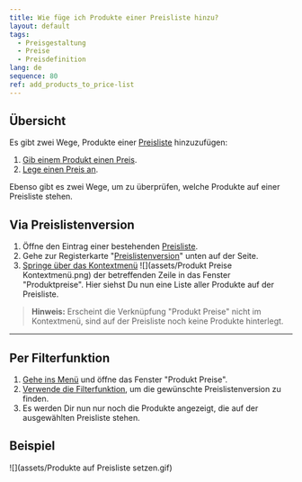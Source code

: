 ```yaml
---
title: Wie füge ich Produkte einer Preisliste hinzu?
layout: default
tags:
  - Preisgestaltung
  - Preise
  - Preisdefinition
lang: de
sequence: 80
ref: add_products_to_price-list
---
```


## Übersicht
Es gibt zwei Wege, Produkte einer [Preisliste](Preisliste_anlegen) hinzuzufügen:
1. [Gib einem Produkt einen Preis](ProduktPreis).
1. [Lege einen Preis an](Preis_anlegen).

Ebenso gibt es zwei Wege, um zu überprüfen, welche Produkte auf einer Preisliste stehen.

## Via Preislistenversion
1. Öffne den Eintrag einer bestehenden [Preisliste](Menu).
1. Gehe zur Registerkarte "[Preislistenversion](Preislistenversion_anlegen)" unten auf der Seite.
1. [Springe über das Kontextmenü](Springezu_Kontextmenue) ![](assets/Produkt Preise Kontextmenü.png) der betreffenden Zeile in das Fenster "Produktpreise". Hier siehst Du nun eine Liste aller Produkte auf der Preisliste.
 >**Hinweis:** Erscheint die Verknüpfung "Produkt Preise" nicht im Kontextmenü, sind auf der Preisliste noch keine Produkte hinterlegt.

---

## Per Filterfunktion
1. [Gehe ins Menü](Menu) und öffne das Fenster "Produkt Preise".
1. [Verwende die Filterfunktion](Filterfunktion), um die gewünschte Preislistenversion zu finden.
1. Es werden Dir nun nur noch die Produkte angezeigt, die auf der ausgewählten Preisliste stehen.

## Beispiel
![](assets/Produkte auf Preisliste setzen.gif)
